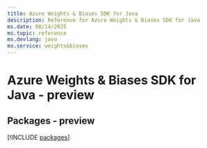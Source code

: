 ```yaml
---
title: Azure Weights & Biases SDK for Java
description: Reference for Azure Weights & Biases SDK for Java
ms.date: 08/14/2025
ms.topic: reference
ms.devlang: java
ms.service: weights&biases
---
```

# Azure Weights & Biases SDK for Java - preview
## Packages - preview
[!INCLUDE [packages](weights-&-biases-index.md)]